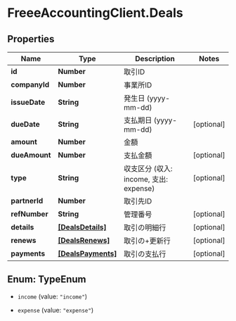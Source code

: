 # FreeeAccountingClient.Deals

## Properties
Name | Type | Description | Notes
------------ | ------------- | ------------- | -------------
**id** | **Number** | 取引ID | 
**companyId** | **Number** | 事業所ID | 
**issueDate** | **String** | 発生日 (yyyy-mm-dd) | 
**dueDate** | **String** | 支払期日 (yyyy-mm-dd) | [optional] 
**amount** | **Number** | 金額 | 
**dueAmount** | **Number** | 支払金額 | [optional] 
**type** | **String** | 収支区分 (収入: income, 支出: expense) | [optional] 
**partnerId** | **Number** | 取引先ID | 
**refNumber** | **String** | 管理番号 | [optional] 
**details** | [**[DealsDetails]**](DealsDetails.md) | 取引の明細行 | [optional] 
**renews** | [**[DealsRenews]**](DealsRenews.md) | 取引の+更新行 | [optional] 
**payments** | [**[DealsPayments]**](DealsPayments.md) | 取引の支払行 | [optional] 


<a name="TypeEnum"></a>
## Enum: TypeEnum


* `income` (value: `"income"`)

* `expense` (value: `"expense"`)




